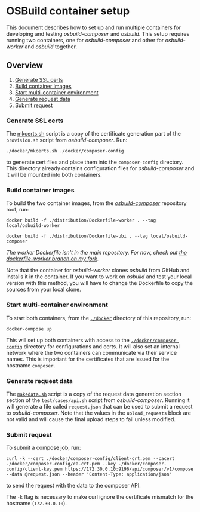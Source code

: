 # OSBuild container setup

This document describes how to set up and run multiple containers for developing and testing *osbuild-composer* and *osbuild*. This setup requires running two containers, one for *osbuild-composer* and other for *osbuild-worker* and *osbuild* together.

## Overview

1. [Generate SSL certs](#generate-ssl-certs)
2. [Build container images](#build-container-images)
3. [Start multi-container environment](#start-multi-container-environment)
4. [Generate request data](#generate-request-data)
5. [Submit request](#submit-request)

### Generate SSL certs

The [mkcerts.sh](./docker/mkcerts.sh) script is a copy of the certificate generation part of the `provision.sh` script from *osbuild-composer*. Run:
```
./docker/mkcerts.sh ./docker/composer-config
```
to generate cert files and place them into the `composer-config` directory. This directory already contains configuration files for *osbuild-composer* and it will be mounted into both containers.

### Build container images

To build the two container images, from the [*osbuild-composer*](https://github.com/osbuild/osbuild-composer) repository root, run:
```
docker build -f ./distribution/Dockerfile-worker . --tag local/osbuild-worker

docker build -f ./distribution/Dockerfile-ubi . --tag local/osbuild-composer
```

*The worker Dockerfile isn't in the main repository. For now, check out [the dockerfile-worker branch on my fork](https://github.com/achilleas-k/osbuild-composer/tree/dockerfile-worker).*

Note that the container for *osbuild-worker* clones *osbuild* from GitHub and installs it in the container. If you want to work on *osbuild* and test your local version with this method, you will have to change the Dockerfile to copy the sources from your local clone.

### Start multi-container environment

To start both containers, from the [`./docker`](./docker) directory of this repository, run:
```
docker-compose up
```

This will set up both containers with access to the [`./docker/composer-config`](./docker/composer-config) directory for configurations and certs. It will also set an internal network where the two containers can communicate via their service names. This is important for the certificates that are issued for the hostname `composer`.

### Generate request data

The [`makedata.sh`](./makedata.sh) script is a copy of the request data generation section section of the `test/cases/api.sh` script from *osbuild-composer*. Running it will generate a file called `request.json` that can be used to submit a request to *osbuild-composer*. Note that the values in the `upload_requests` block are not valid and will cause the final upload steps to fail unless modified.

### Submit request

To submit a compose job, run:
```
curl -k --cert ./docker/composer-config/client-crt.pem --cacert ./docker/composer-config/ca-crt.pem --key ./docker/composer-config/client-key.pem https://172.30.0.10:9196/api/composer/v1/compose --data @request.json --header 'Content-Type: application/json'
```
to send the request with the data to the composer API.

The `-k` flag is necessary to make curl ignore the certificate mismatch for the hostname (`172.30.0.10`).
